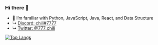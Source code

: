 ### Hi there 👋

- 🌱 I’m familiar with Python, JavaScript, Java, React, and Data Structure
- ↳ [Discord: chili#7777](https://stackedit.io/https://discordapp.com/users/407759734305849345)
- ↳ [Twitter: @777_chili](https://twitter.com/777_chili)

[![Top Langs](https://github-readme-stats.vercel.app/api/top-langs/?username=chilipolygon&layout=compact&theme=radical)](https://github.com/anuraghazra/github-readme-stats)

